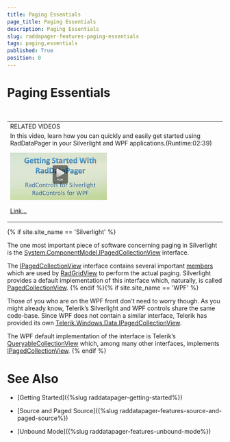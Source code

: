 ```yaml
---
title: Paging Essentials
page_title: Paging Essentials
description: Paging Essentials
slug: raddapager-features-paging-essentials
tags: paging,essentials
published: True
position: 0
---
```


# Paging Essentials



<table> <tr><td>RELATED VIDEOS</td></tr><tr><td>In this video, learn how you can quickly and easily get started using RadDataPager in your Silverlight and WPF applications.(Runtime:02:39)

![](images/datapager_getting_started_video.png)

[Link...](http://tv.telerik.com/watch/silverlight/getting-started-with-raddatapager)</td></tr></table>{% if site.site_name == 'Silverlight' %}

The one most important piece of software concerning paging in Silverlight is the [System.ComponentModel.IPagedCollectionView](http://msdn.microsoft.com/en-us/library/system.componentmodel.ipagedcollectionview%28VS.95%29.aspx) interface.
          

The [IPagedCollectionView](http://msdn.microsoft.com/en-us/library/system.componentmodel.ipagedcollectionview%28VS.95%29.aspx) interface contains several important [members](http://msdn.microsoft.com/en-us/library/system.componentmodel.ipagedcollectionview_members%28VS.95%29.aspx) which are used by [RadGridView](http://www.telerik.com/products/silverlight/controls/gridview.aspx) to perform the actual paging. Silverlight provides a default implementation of this interface which, naturally, is called [PagedCollectionView](http://msdn.microsoft.com/en-us/library/system.windows.data.pagedcollectionview%28VS.95%29.aspx).
   {% endif %}{% if site.site_name == 'WPF' %}

Those of you who are on the WPF front don't need to worry though. As you might already know, Telerik’s Silverlight and WPF controls share the same code-base. Since WPF does not contain a similar interface, Telerik has provided its own [Telerik.Windows.Data.IPagedCollectionView](http://www.telerik.com/help/wpf/telerik.windows.data-telerik.windows.data.ipagedcollectionview.html).
          

The WPF default implementation of the interface is Telerik’s [QueryableCollectionView](http://www.telerik.com/help/wpf/t_telerik_windows_data_queryablecollectionview.html) which, among many other interfaces, implements [IPagedCollectionView](http://www.telerik.com/help/wpf/t_telerik_windows_data_ipagedcollectionview.html).
   {% endif %}

# See Also

 * [Getting Started]({%slug raddatapager-getting-started%})

 * [Source and Paged Source]({%slug raddatapager-features-source-and-paged-source%})

 * [Unbound Mode]({%slug raddatapager-features-unbound-mode%})

